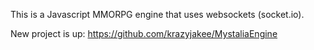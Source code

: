 This is a Javascript MMORPG engine that uses websockets (socket.io).

New project is up: https://github.com/krazyjakee/MystaliaEngine
